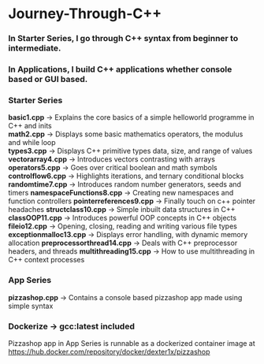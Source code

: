# Journey-Through-C++
### In Starter Series, I go through C++ syntax from beginner to intermediate.
### In Applications, I build C++ applications whether console based or GUI based. 

### Starter Series
**basic1.cpp** -> Explains the core basics of a simple helloworld programme in C++ and inits\
**math2.cpp** -> Displays some basic mathematics operators, the modulus and while loop\
**types3.cpp** -> Displays C++ primitive types data, size, and range of values\
**vectorarray4.cpp** -> Introduces vectors contrasting with arrays\
**operators5.cpp** -> Goes over critical boolean and math symbols\
**controlflow6.cpp** -> Highlights iterations, and ternary conditional blocks\
**randomtime7.cpp** -> Introduces random number generators, seeds and timers
**namespaceFunctions8.cpp** -> Creating new namespaces and function controllers
**pointerreferences9.cpp** -> Finally touch on c++ pointer headaches
**structclass10.cpp** -> Simple inbuilt data structures in C++
**classOOP11.cpp** -> Introduces powerful OOP concepts in C++ objects
**fileio12.cpp** -> Opening, closing, reading and writing various file types
**exceptionmalloc13.cpp** -> Displays error handling, with dynamic memory allocation
**preprocessorthread14.cpp** -> Deals with C++ preprocessor headers, and threads
**multithreading15.cpp** -> How to use multithreading in C++ context processes

### App Series
**pizzashop.cpp** -> Contains a console based pizzashop app made using simple syntax

### Dockerize -> gcc:latest included
Pizzashop app in App Series is runnable as a dockerized container image at https://hub.docker.com/repository/docker/dexter1x/pizzashop

